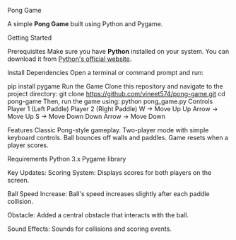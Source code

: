  Pong Game

A simple **Pong Game** built using Python and Pygame.

 Getting Started

 Prerequisites
Make sure you have **Python** installed on your system. You can download it from [Python's official website](https://www.python.org/downloads/).

Install Dependencies
Open a terminal or command prompt and run:

pip install pygame
Run the Game
Clone this repository and navigate to the project directory:
git clone https://github.com/vineet574/pong-game.git
cd pong-game
Then, run the game using:
python pong_game.py
Controls
Player 1 (Left Paddle)	Player 2 (Right Paddle)
W → Move Up	Up Arrow → Move Up
S → Move Down	Down Arrow → Move Down

 Features
Classic Pong-style gameplay.
Two-player mode with simple keyboard controls.
Ball bounces off walls and paddles.
Game resets when a player scores.



Requirements
Python 3.x
Pygame library

Key Updates:
Scoring System: Displays scores for both players on the screen.

Ball Speed Increase: Ball's speed increases slightly after each paddle collision.

Obstacle: Added a central obstacle that interacts with the ball.

Sound Effects: Sounds for collisions and scoring events.



